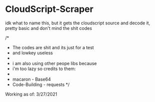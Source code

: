 # CloudScript-Scraper
idk what to name this, but it gets the cloudscript source and decode it, pretty basic and don't mind the shit codes

/*
* The codes are shit and its just for a test
* and lowkey useless
* 
* i am also using other peope libs because 
* i'm too lazy so credits to them:
* 
* macaron - Base64
* Code-Building - requests
*/

Working as of: 3/27/2021
